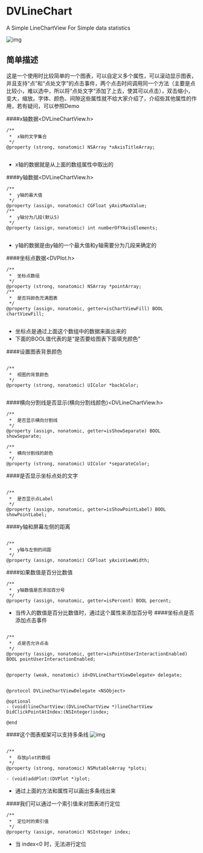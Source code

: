 # DVLineChart
A Simple LineChartView For Simple data statistics

![img](http://d.pr/i/1arn4+ "img")

简单描述
---------------------
这是一个使用时比较简单的一个图表，可以自定义多个属性，可以滚动显示图表，并且支持“点”和“点处文字”的点击事件，两个点击时间调用同一个方法（主要是点比较小，难以选中，所以将“点处文字”添加了上去，使其可以点击），双击缩小，变大，缩放。字体、颜色、间隙这些属性就不给大家介绍了，介绍些其他属性的作用，若有疑问，可以参照Demo

####x轴数据<DVLineChartView.h>

```
/**
 *  x轴的文字集合
 */
@property (strong, nonatomic) NSArray *xAxisTitleArray;


```
* x轴的数据就是从上面的数组属性中取出的

####y轴数据<DVLineChartView.h>

```
/**
 *  y轴的最大值
 */
@property (assign, nonatomic) CGFloat yAxisMaxValue;
/**
 *  y轴分为几段(默认5)
 */
@property (assign, nonatomic) int numberOfYAxisElements;


```
* y轴的数据是由y轴的一个最大值和y轴需要分为几段来确定的

####坐标点数据<DVPlot.h>

```
/**
 *  坐标点数组
 */
@property (strong, nonatomic) NSArray *pointArray;
/**
 *  是否将颜色充满图表
 */
@property (assign, nonatomic, getter=isChartViewFill) BOOL chartViewFill;


```
* 坐标点是通过上面这个数组中的数据来画出来的
* 下面的BOOL值代表的是“是否要给图表下面填充颜色”

####设置图表背景颜色

```

/**
 *  视图的背景颜色
 */
@property (strong, nonatomic) UIColor *backColor;


```
####横向分割线是否显示(横向分割线颜色)<DVLineChartView.h>

```
/**
 *  是否显示横向分割线
 */
@property (assign, nonatomic, getter=isShowSeparate) BOOL showSeparate;

/**
 *  横向分割线的颜色
 */
@property (strong, nonatomic) UIColor *separateColor;
```
####是否显示坐标点处的文字

```

/**
 *  是否显示点Label
 */
@property (assign, nonatomic, getter=isShowPointLabel) BOOL showPointLabel;
```
####y轴和屏幕左侧的距离

```

/**
 *  y轴与左侧的间距
 */
@property (assign, nonatomic) CGFloat yAxisViewWidth;
```
####如果数值是百分比数值

```
/**
 *  y轴数值是否添加百分号
 */
@property (assign, nonatomic, getter=isPercent) BOOL percent;
```
* 当传入的数值是百分比数值时，通过这个属性来添加百分号
####坐标点是否添加点击事件

```

/**
 *  点是否允许点击
 */
@property (assign, nonatomic, getter=isPointUserInteractionEnabled) BOOL pointUserInteractionEnabled;


@property (weak, nonatomic) id<DVLineChartViewDelegate> delegate;


@protocol DVLineChartViewDelegate <NSObject>

@optional
- (void)lineChartView:(DVLineChartView *)lineChartView DidClickPointAtIndex:(NSInteger)index;

@end
```
####这个图表框架可以支持多条线
![img](http://d.pr/i/Mg2a+ "img")

```

/**
 *  存放plot的数组
 */
@property (strong, nonatomic) NSMutableArray *plots;

- (void)addPlot:(DVPlot *)plot;
```
* 通过上面的方法和属性可以画出多条线出来

####我们可以通过一个索引值来对图表进行定位

```
/**
 *  定位时的索引值
 */
@property (assign, nonatomic) NSInteger index;
```
* 当 index<0 时，无法进行定位
